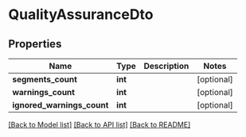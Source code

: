 # QualityAssuranceDto

## Properties
Name | Type | Description | Notes
------------ | ------------- | ------------- | -------------
**segments_count** | **int** |  | [optional] 
**warnings_count** | **int** |  | [optional] 
**ignored_warnings_count** | **int** |  | [optional] 

[[Back to Model list]](../README.md#documentation-for-models) [[Back to API list]](../README.md#documentation-for-api-endpoints) [[Back to README]](../README.md)


